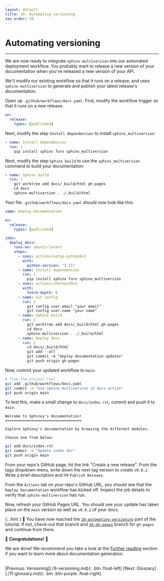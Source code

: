 ```yaml
---
layout: default
title: 10. Automating versioning
nav_order: 10
---
```


# Automating versioning

---

We are now ready to integrate `sphinx-multiversion` into our automated deployment workflow. You
probably want to release a new version of your documentation when you've released a new version of
your API.

We'll modify our existing workflow so that it runs on a release, and uses `sphinx-multiversion` to
generate and publish your latest release's documentation.

Open up `.github/workflows/docs.yaml`. First, modify the workflow trigger so that it runs on a new
release:

```yaml
on:
  release:
    types: [published]
```

Next, modify the step `Install dependencies` to install `sphinx_multiversion`:

```yaml
- name: Install dependencies
  run: |
    pip install sphinx furo sphinx_multiversion
```

Next, modify the step `Sphinx build` to use the `sphinx_multiversion` command to build your
documentation:

```yaml
- name: Sphinx build
  run: |
    git worktree add docs/_build/html gh-pages
    cd docs
    sphinx-multiversion . ./_build/html
```

Your file `.github/workflows/docs.yaml` should now look like this:

```yaml
name: Deploy Documentation

on:
  release:
    types: [published]

jobs:
  deploy_docs:
    runs-on: ubuntu-latest
    steps:
      - uses: actions/setup-python@v3
        with:
          python-version: "3.11"
      - name: Install dependencies
        run: |
          pip install sphinx furo sphinx_multiversion
      - uses: actions/checkout@v3
        with:
          fetch-depth: 0
      - name: Git config
        run: |
          git config user.email "your email"
          git config user.name "your name"
      - name: Sphinx build
        run: |
          git worktree add docs/_build/html gh-pages
          cd docs
          sphinx-multiversion . ./_build/html
      - name: Deploy docs
        run: |
          cd docs/_build/html
          git add --all
          git commit -m "deploy documentation updates"
          git push origin gh-pages
```

Now, commit your updated workflow to `main`:

```sh
# from the project root
git add .github/workflows/docs.yaml
git commit -m "Use sphinx-multiversion in docs action"
git push origin main
```

To test this, make a small change to `docs/index.rst`, commit and push it to `main`.

```
Welcome to Sphinxy's documentation!
===================================

Explore Sphinxy's documentation by browsing the different modules.

Choose one from below:
```

```bash
git add docs/index.rst
git commit -m "Update index doc"
git push origin main
```

From your repo's GitHub page, hit the link "Create a new release". From the tags dropdown menu,
write down the next tag version to create `v0.0.2`. Write a brief description and hit
`Publish Release`.

From the `Actions` tab on your repo's GitHub URL, you should see that the `Deploy Documentation`
workflow has kicked off. Inspect the job details to verify that `sphinx-multiversion` has run.

Now, refresh your GitHub Pages URL. You should see your update has taken place on the `main`
version as well as `v0.0.2` of your docs.

{: .hint }
🙌 You have now reached the
[`10-automating-versioning`](https://github.com/aelsayed95/sphinxy/tree/10-automating-versioning)
part of the tutorial. If not, check-out that branch and
[`10-gh-pages`](https://github.com/aelsayed95/sphinxy/tree/10-gh-pages) branch for `gh-pages` and
continue from there.

🎉 **Congratulations!** 🎉

We are done! We recommend you take a look at the [Further reading](#further-reading) section if you
want to learn more about documentation generation.

<br />
[Previous: Versioning](./9-versioning.md){: .btn .float-left}
[Next: Glossary](./11-glossary.md){: .btn .btn-purple .float-right}
<br />
